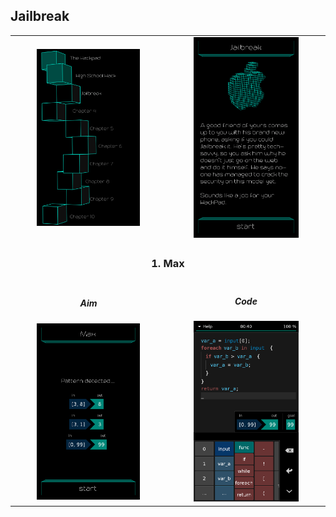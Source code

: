 ## Jailbreak

<table border=0 align="center">
    <tr>
        <td align="center" valign="middle">
            <img src="chapter_03.png" alt="Chapter 3" width="70%">
        </td>
        <td align="center" valign="middle">
            <img src="jailbreak.png" alt="jailbreak" width="70%">
        </td>
    </tr>
    <tr>
        <td align="center" valign="middle" colspan=2>
            <h3>1. Max</h3>
        </td>
    </tr>
    <tr>
        <td align="center" valign="middle">
                <h5>Aim</h5>
                <img src="01_max_aim.png" alt="01 max aim" width="70%">
        </td>
        <td align="center" valign="middle">
                <h5>Code</h5>
                <img src="01_max_solution.png" alt="01 max solution" width="70%">
        </td>
    </tr>
</table>
